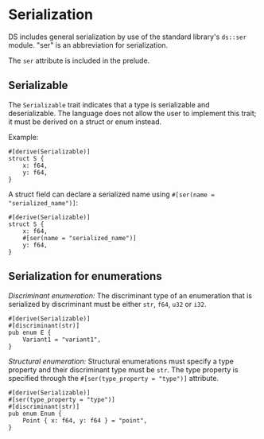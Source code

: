# Serialization

DS includes general serialization by use of the standard library's `ds::ser` module. "ser" is an abbreviation for serialization.

The `ser` attribute is included in the prelude.

## Serializable

The `Serializable` trait indicates that a type is serializable and deserializable. The language does not allow the user to implement this trait; it must be derived on a struct or enum instead.

Example:

```ds
#[derive(Serializable)]
struct S {
    x: f64,
    y: f64,
}
```

A struct field can declare a serialized name using `#[ser(name = "serialized_name")]`:

```ds
#[derive(Serializable)]
struct S {
    x: f64,
    #[ser(name = "serialized_name")]
    y: f64,
}
```

## Serialization for enumerations

_Discriminant enumeration:_ The discriminant type of an enumeration that is serialized by discriminant must be either `str`, `f64`, `u32` or `i32`.

```ds
#[derive(Serializable)]
#[discriminant(str)]
pub enum E {
    Variant1 = "variant1",
}
```

_Structural enumeration:_ Structural enumerations must specify a type property and their discriminant type must be `str`. The type property is specified through the `#[ser(type_property = "type")]` attribute.

```
#[derive(Serializable)]
#[ser(type_property = "type")]
#[discriminant(str)]
pub enum Enum {
    Point { x: f64, y: f64 } = "point",
}
```